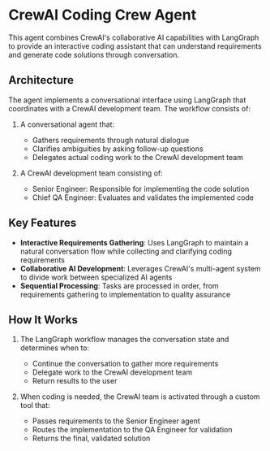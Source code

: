 # CrewAI Coding Crew Agent

This agent combines CrewAI's collaborative AI capabilities with LangGraph to provide an interactive coding assistant that can understand requirements and generate code solutions through conversation.

## Architecture

The agent implements a conversational interface using LangGraph that coordinates with a CrewAI development team. The workflow consists of:

1. A conversational agent that:
   - Gathers requirements through natural dialogue
   - Clarifies ambiguities by asking follow-up questions
   - Delegates actual coding work to the CrewAI development team

2. A CrewAI development team consisting of:
   - Senior Engineer: Responsible for implementing the code solution
   - Chief QA Engineer: Evaluates and validates the implemented code

## Key Features

- **Interactive Requirements Gathering**: Uses LangGraph to maintain a natural conversation flow while collecting and clarifying coding requirements
- **Collaborative AI Development**: Leverages CrewAI's multi-agent system to divide work between specialized AI agents
- **Sequential Processing**: Tasks are processed in order, from requirements gathering to implementation to quality assurance

## How It Works

1. The LangGraph workflow manages the conversation state and determines when to:
   - Continue the conversation to gather more requirements
   - Delegate work to the CrewAI development team
   - Return results to the user

2. When coding is needed, the CrewAI team is activated through a custom tool that:
   - Passes requirements to the Senior Engineer agent
   - Routes the implementation to the QA Engineer for validation
   - Returns the final, validated solution
